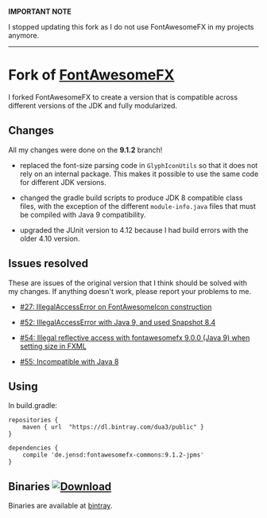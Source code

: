 **IMPORTANT NOTE**

I stopped updating this fork as I do not use FontAwesomeFX in my projects anymore.

-----


# Fork of [FontAwesomeFX](https://bitbucket.org/Jerady/fontawesomefx)

I forked FontAwesomeFX to create a version that is compatible across different versions of the JDK and fully modularized.

## Changes

All my changes were done on the **9.1.2** branch!

 - replaced the font-size parsing code in `GlyphIconUtils` so that it does not rely on an internal package. This makes it possible to use the same code for different JDK versions.
 
 - changed the gradle build scripts to produce JDK 8 compatible class files, with the exception of the different `module-info.java` files that must be compiled with Java 9 compatibility.
 
 - upgraded the JUnit version to 4.12 because I had build errors with the older 4.10 version.

## Issues resolved

These are issues of the original version that I think should be solved with my changes. If anything doesn't work, please report your problems to me.

- [#27: IllegalAccessError on FontAwesomeIcon construction](https://bitbucket.org/Jerady/fontawesomefx/issues/27/illegalaccesserror-on-fontawesomeicon)

- [#52: IllegalAccessError with Java 9, and used Snapshot 8.4](https://bitbucket.org/Jerady/fontawesomefx/issues/52/illegalaccesserror-with-java-9-and-used)

- [#54: Illegal reflective access with fontawesomefx 9.0.0 (Java 9) when setting size in FXML](https://bitbucket.org/Jerady/fontawesomefx/issues/54/illegal-reflective-access-with)

- [#55: Incompatible with Java 8](https://bitbucket.org/Jerady/fontawesomefx/issues/55/incompatible-with-java-8)

## Using
In build.gradle:

    repositories {
        maven { url  "https://dl.bintray.com/dua3/public" }
    }
    
    dependencies {
        compile 'de.jensd:fontawesomefx-commons:9.1.2-jpms'
    }

## Binaries [ ![Download](https://api.bintray.com/packages/dua3/public/FontAwesomeFX/images/download.svg) ](https://bintray.com/dua3/public/FontAwesomeFX/_latestVersion)

Binaries are available at [bintray](https://bintray.com/dua3/public/FontAwesomeFX).
